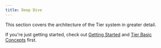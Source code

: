 ```yaml
---
title: Deep Dive
---
```


This section covers the architecture of the Tier system in
greater detail.

If you're just getting started, check out [Getting
Started](/content/getting-started.md) and [Tier Basic
Concepts](/content/basics.md) first.
